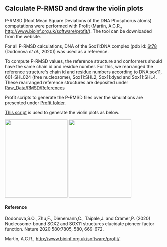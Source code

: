 ## Calculate P-RMSD and draw the violin plots

P-RMSD (Root Mean Square Deviations of the DNA Phosphorus atoms) computations were performed with Profit (Martin, A.C.R., http://www.bioinf.org.uk/software/profit/). The tool can be downloaded from the website.

For all P-RMSD calculations, DNA of the Sox11:DNA complex (pdb id: [6t78](https://www.rcsb.org/structure/6t78) (Dodonova _et al._, 2020)) was used as a reference. 

To compute P-RMSD values, the reference structure and conformers should have the same chain id and residue number. For this, we rearranged the reference structure's chain id and residue numbers according to DNA:sox11, 601-SHL024 (free nucleosome), Sox11:SHL2, Sox11:dyad and Sox11:SHL4. 
These rearranged reference structures are deposited under [Raw_Data/RMSD/References](https://github.com/BurcuOzden/Sox-PTF/tree/main/Raw_Data/RMSD/References)

Profit scripts to generate the P-RMSD files over the simulations are presented under [Profit folder](https://github.com/BurcuOzden/Sox-PTF/tree/main/Scripts/RMSD/Profit).

[This script](https://github.com/BurcuOzden/Sox-PTF/blob/main/Scripts/RMSD/PRMSD-violinplots.ipynb) is used to generate the violin plots as below.


<img src="https://user-images.githubusercontent.com/64282221/169827312-3be7f536-1b6f-4785-801f-2968f843732f.png" width="200" height="250">   <img src="https://user-images.githubusercontent.com/64282221/169827559-a94952e3-df27-4a9e-af3b-31fd6e521507.png" width="200" height="250">



#### Reference

Dodonova,S.O., Zhu,F., Dienemann,C., Taipale,J. and Cramer,P. (2020) Nucleosome-bound SOX2 and SOX11 structures elucidate pioneer factor function. Nature 2020 580:7805, 580, 669–672.

Martin, A.C.R., http://www.bioinf.org.uk/software/profit/.
